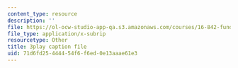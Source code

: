 ```yaml
---
content_type: resource
description: ''
file: https://ol-ocw-studio-app-qa.s3.amazonaws.com/courses/16-842-fundamentals-of-systems-engineering-fall-2015/71d6fd25444454f6f6ed0e13aaae61e3_9AtMQqCBdhw.srt
file_type: application/x-subrip
resourcetype: Other
title: 3play caption file
uid: 71d6fd25-4444-54f6-f6ed-0e13aaae61e3
---
```

